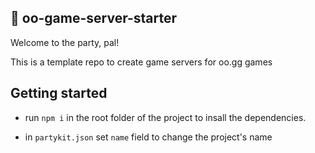 ## 🎈 oo-game-server-starter

Welcome to the party, pal!

This is a template repo to create game servers for oo.gg games

## Getting started


- run `npm i` in the root folder of the project to insall the dependencies.

- in `partykit.json` set `name` field to change the project's name